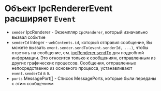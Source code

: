 # Объект IpcRendererEvent расширяет `Event`

* `sender` IpcRenderer - Экземпляр `IpcRenderer`, который изначально вызвал событие
* `senderId` Integer - `webContents.id`, который отправил сообщение, Вы можете вызвать `event.sender.sendTo(event.senderId, ...)`, чтобы ответить на сообщение, см. [ipcRenderer.sendTo](../ipc-renderer.md#ipcrenderersendtowebcontentsid-channel-args) для подробной информации. Это относится только к сообщениям, отправленным из других графических процессов. Сообщения, отправленные непосредственно из основного процесса, устанавливают `event.senderId` в `0`.
* `ports` MessagePort[] - Список MessagePorts, которые были переданы с этим сообщением
